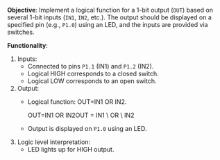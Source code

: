 **Objective**: Implement a logical function for a 1-bit output (`OUT`) based on several 1-bit inputs (`IN1`, `IN2`, etc.). The output should be displayed on a specified pin (e.g., `P1.0`) using an LED, and the inputs are provided via switches.

**Functionality**:

1. Inputs:
    - Connected to pins `P1.1` (IN1) and `P1.2` (IN2).
    - Logical HIGH corresponds to a closed switch.
    - Logical LOW corresponds to an open switch.
2. Output:
    - Logical function: OUT=IN1 OR IN2.
        
        OUT=IN1 OR IN2OUT = IN1 \ OR \ IN2
        
    - Output is displayed on `P1.0` using an LED.
3. Logic level interpretation:
    - LED lights up for HIGH output.